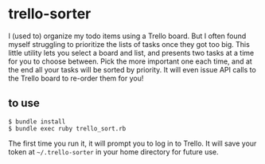 # trello-sorter

I (used to) organize my todo items using a Trello board. But I often found
myself struggling to prioritize the lists of tasks once they got too big. This
little utility lets you select a board and list, and presents two tasks at
a time for you to choose between. Pick the more important one each time, and at
the end all your tasks will be sorted by priority. It will even issue API calls
to the Trello board to re-order them for you!

## to use

    $ bundle install
    $ bundle exec ruby trello_sort.rb

The first time you run it, it will prompt you to log in to Trello. It will save
your token at `~/.trello-sorter` in your home directory for future use.
